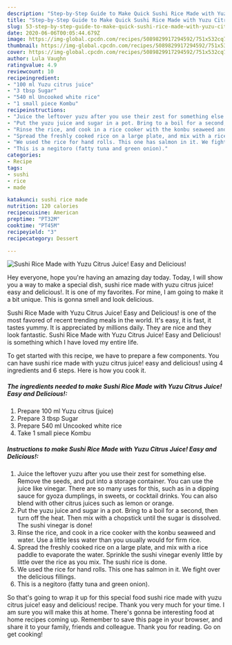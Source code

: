 ```yaml
---
description: "Step-by-Step Guide to Make Quick Sushi Rice Made with Yuzu Citrus Juice! Easy and Delicious!"
title: "Step-by-Step Guide to Make Quick Sushi Rice Made with Yuzu Citrus Juice! Easy and Delicious!"
slug: 53-step-by-step-guide-to-make-quick-sushi-rice-made-with-yuzu-citrus-juice-easy-and-delicious
date: 2020-06-06T00:05:44.679Z
image: https://img-global.cpcdn.com/recipes/5089829917294592/751x532cq70/sushi-rice-made-with-yuzu-citrus-juice-easy-and-delicious-recipe-main-photo.jpg
thumbnail: https://img-global.cpcdn.com/recipes/5089829917294592/751x532cq70/sushi-rice-made-with-yuzu-citrus-juice-easy-and-delicious-recipe-main-photo.jpg
cover: https://img-global.cpcdn.com/recipes/5089829917294592/751x532cq70/sushi-rice-made-with-yuzu-citrus-juice-easy-and-delicious-recipe-main-photo.jpg
author: Lula Vaughn
ratingvalue: 4.9
reviewcount: 10
recipeingredient:
- "100 ml Yuzu citrus juice"
- "3 tbsp Sugar"
- "540 ml Uncooked white rice"
- "1 small piece Kombu"
recipeinstructions:
- "Juice the leftover yuzu after you use their zest for something else. Remove the seeds, and put into a storage container. You can use the juice like vinegar. There are so many uses for this, such as in a dipping sauce for gyoza dumplings, in sweets, or cocktail drinks. You can also blend with other citrus juices such as lemon or orange."
- "Put the yuzu juice and sugar in a pot. Bring to a boil for a second, then turn off the heat. Then mix with a chopstick until the sugar is dissolved. The sushi vinegar is done!"
- "Rinse the rice, and cook in a rice cooker with the konbu seaweed and water. Use a little less water than you usually would for firm rice."
- "Spread the freshly cooked rice on a large plate, and mix with a rice paddle to evaporate the water. Sprinkle the sushi vinegar evenly little by little over the rice as you mix. The sushi rice is done."
- "We used the rice for hand rolls. This one has salmon in it. We fight over the delicious fillings."
- "This is a negitoro (fatty tuna and green onion)."
categories:
- Recipe
tags:
- sushi
- rice
- made

katakunci: sushi rice made 
nutrition: 120 calories
recipecuisine: American
preptime: "PT32M"
cooktime: "PT45M"
recipeyield: "3"
recipecategory: Dessert

---
```



![Sushi Rice Made with Yuzu Citrus Juice! Easy and Delicious!](https://img-global.cpcdn.com/recipes/5089829917294592/751x532cq70/sushi-rice-made-with-yuzu-citrus-juice-easy-and-delicious-recipe-main-photo.jpg)

Hey everyone, hope you're having an amazing day today. Today, I will show you a way to make a special dish, sushi rice made with yuzu citrus juice! easy and delicious!. It is one of my favorites. For mine, I am going to make it a bit unique. This is gonna smell and look delicious.



Sushi Rice Made with Yuzu Citrus Juice! Easy and Delicious! is one of the most favored of recent trending meals in the world. It's easy, it is fast, it tastes yummy. It is appreciated by millions daily. They are nice and they look fantastic. Sushi Rice Made with Yuzu Citrus Juice! Easy and Delicious! is something which I have loved my entire life.


To get started with this recipe, we have to prepare a few components. You can have sushi rice made with yuzu citrus juice! easy and delicious! using 4 ingredients and 6 steps. Here is how you cook it.

<!--inarticleads1-->

##### The ingredients needed to make Sushi Rice Made with Yuzu Citrus Juice! Easy and Delicious!:

1. Prepare 100 ml Yuzu citrus (juice)
1. Prepare 3 tbsp Sugar
1. Prepare 540 ml Uncooked white rice
1. Take 1 small piece Kombu




<!--inarticleads2-->

##### Instructions to make Sushi Rice Made with Yuzu Citrus Juice! Easy and Delicious!:

1. Juice the leftover yuzu after you use their zest for something else. Remove the seeds, and put into a storage container. You can use the juice like vinegar. There are so many uses for this, such as in a dipping sauce for gyoza dumplings, in sweets, or cocktail drinks. You can also blend with other citrus juices such as lemon or orange.
1. Put the yuzu juice and sugar in a pot. Bring to a boil for a second, then turn off the heat. Then mix with a chopstick until the sugar is dissolved. The sushi vinegar is done!
1. Rinse the rice, and cook in a rice cooker with the konbu seaweed and water. Use a little less water than you usually would for firm rice.
1. Spread the freshly cooked rice on a large plate, and mix with a rice paddle to evaporate the water. Sprinkle the sushi vinegar evenly little by little over the rice as you mix. The sushi rice is done.
1. We used the rice for hand rolls. This one has salmon in it. We fight over the delicious fillings.
1. This is a negitoro (fatty tuna and green onion).




So that's going to wrap it up for this special food sushi rice made with yuzu citrus juice! easy and delicious! recipe. Thank you very much for your time. I am sure you will make this at home. There's gonna be interesting food at home recipes coming up. Remember to save this page in your browser, and share it to your family, friends and colleague. Thank you for reading. Go on get cooking!
